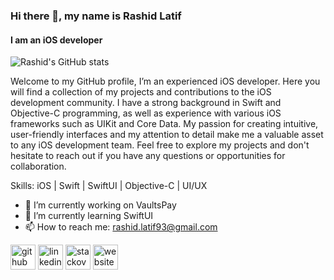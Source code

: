 ### Hi there 👋, my name is Rashid Latif
#### I am an iOS developer

![Rashid's GitHub stats](https://github-readme-stats.vercel.app/api?username=rashidlatif55&include_all_commits=true&show_icons=true&count_private=true&range=2018-01)


Welcome to my GitHub profile, I’m an experienced iOS developer. Here you will find a collection of my projects and contributions to the iOS development community. I have a strong background in Swift and Objective-C programming, as well as experience with various iOS frameworks such as UIKit and Core Data. My passion for creating intuitive, user-friendly interfaces and my attention to detail make me a valuable asset to any iOS development team. Feel free to explore my projects and don't hesitate to reach out if you have any questions or opportunities for collaboration.

Skills: iOS | Swift | SwiftUI | Objective-C | UI/UX

- 🔭 I’m currently working on VaultsPay 
- 🌱 I’m currently learning SwiftUI 
- 📫 How to reach me: rashid.latif93@gmail.com 


[<img src='https://cdn.jsdelivr.net/npm/simple-icons@3.0.1/icons/github.svg' alt='github' height='40' style="background-color:#ffffff">](https://github.com/rashidlatif55)  [<img src='https://cdn.jsdelivr.net/npm/simple-icons@3.0.1/icons/linkedin.svg' alt='linkedin' height='40'>](https://www.linkedin.com/in/rashid-latif-505469162)  [<img src='https://cdn.jsdelivr.net/npm/simple-icons@3.0.1/icons/stackoverflow.svg' alt='stackoverflow' height='40'>](https://stackoverflow.com/users/10383865/rashid-latif)  [<img src='https://cdn.jsdelivr.net/npm/simple-icons@3.0.1/icons/icloud.svg' alt='website' height='40'>](https://rashidlatif55.github.io/Portfolio/)  


 
